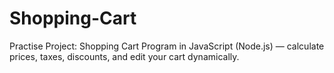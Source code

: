 # Shopping-Cart
Practise Project:  Shopping Cart Program in JavaScript (Node.js) — calculate prices, taxes, discounts, and edit your cart dynamically.
